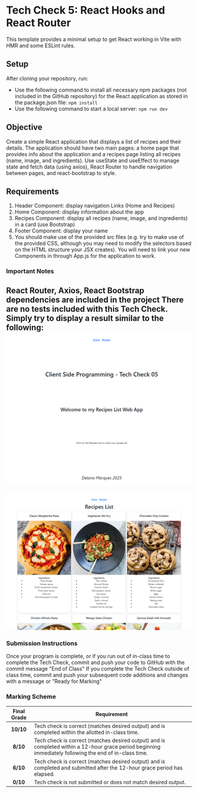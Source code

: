 # Tech Check 5: React Hooks and React Router

This template provides a minimal setup to get React working in Vite with HMR and some ESLint rules.

## Setup
After cloning your repository, run:

- Use the following command to install all necessary npm packages (not included in the GitHub repository) for the React application as stored in the package.json file:
`npm install`
- Use the following command to start a local server:
`npm run dev`


## Objective
Create a simple React application that displays a list of recipes and their details. The application should have two main pages: a home page that provides info about the application and a recipes page listing all recipes (name, image, and ingredients). Use useState and useEffect to manage state and fetch data (using axios), React Router to handle navigation between pages, and react-bootstrap to style.

## Requirements
1. Header Component: display navigation Links (Home and Recipes)
2. Home Component: display information about the app
3. Recipes Component: display all recipes (name, image, and ingredients) in a card (use Bootstrap)
4. Footer Component: display your name 
5. You should make use of the provided src files (e.g. try to make use of the provided CSS, although you may need to modify the selectors based on the HTML structure your JSX creates). You will need to link your new Components in through App.js for the application to work.

### Important Notes
React Router, Axios, React Bootstrap dependencies are included in the project
There are no tests included with this Tech Check. Simply try to display a result similar to the following:
!["Expected Ouput"](./tech-check-05-a.PNG)
--------------------------
!["Expected Ouput"](./tech-check-05-b.PNG)
### Submission Instructions
Once your program is complete, or if you run out of in-class time to complete the Tech Check, commit and push your code to GitHub with the commit message "End of Class"
If you complete the Tech Check outside of class time, commit and push your subsequent code additions and changes with a message or "Ready for Marking"

### Marking Scheme
Final Grade | Requirement
:---: | ---
|**10/10** | Tech check is correct (matches desired output) and is completed within the allotted in-class time.
|**8/10** | Tech check is correct (matches desired output) and is completed within a 12-hour grace period beginning immediately following the end of in-class time.
|**6/10** | Tech check is correct (matches desired output) and is completed and submitted after the 12-hour grace period has elapsed.
|**0/10** | Tech check is not submitted or does not match desired output.
